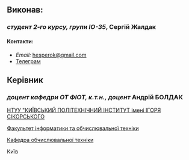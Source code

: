 ## Виконав: 

### *студент 2-го курсу, групи IO-35*<span padding-right:5em></span>, **Сергій Жалдак**
#### **Контакти:**
- *Email:* hesperok@gmail.com
- [Телеграм](https://t.me/Hesperok)

## Керівник

### *доцент кафедри ОТ ФІОТ, к.т.н., доцент*<span padding-right:5em></span> **Андрій БОЛДАК** 

[НТУУ "КИЇВСЬКИЙ ПОЛІТЕХНІЧНИЙ ІНСТИТУТ імені ІГОРЯ СІКОРСЬКОГО](https://kpi.ua/)

[Факультет інформатики та обчислювальної техніки](https://fiot.kpi.ua/)

[Кафедра обчислювальної техніки](https://comsys.kpi.ua/)

Київ
